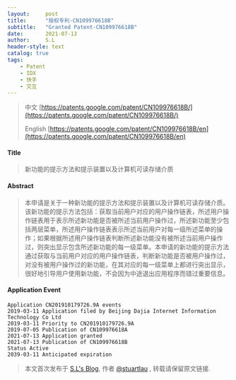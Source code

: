 ```yaml
---
layout:     post
title:      "授权专利-CN109976618B"
subtitle:   "Granted Patent-CN109976618B"
date:       2021-07-13
author:     S.L
header-style: text
catalog: true
tags:
    - Patent
    - IDX
    - 快手
    - 交互
---
```

> 中文 [https://patents.google.com/patent/CN109976618B/](https://patents.google.com/patent/CN109976618B/)
>
> English [https://patents.google.com/patent/CN109976618B/en](https://patents.google.com/patent/CN109976618B/en)

#### Title
> 新功能的提示方法和提示装置以及计算机可读存储介质














#### Abstract
> 本申请是关于一种新功能的提示方法和提示装置以及计算机可读存储介质。该新功能的提示方法包括：获取当前用户对应的用户操作链表，所述用户操作链表用于表示所述新功能是否被所述当前用户操作过，所述新功能至少包括两层菜单，所述用户操作链表表示所述当前用户对每一级所述菜单的操作；如果根据所述用户操作链表判断所述新功能没有被所述当前用户操作过，则突出显示包含所述新功能的每一级菜单。本申请的新功能的提示方法通过获取与当前用户对应的用户操作链表，判断新功能是否被用户操作过，对没有被用户操作过的新功能，在其对应的每一级菜单上都进行突出显示，很好地引导用户使用新功能，不会因为中途退出应用程序而错过重要信息。














#### Application Event
```
Application CN201910179726.9A events 
2019-03-11 Application filed by Beijing Dajia Internet Information Technology Co Ltd
2019-03-11 Priority to CN201910179726.9A
2019-07-05 Publication of CN109976618A
2021-07-13 Application granted
2021-07-13 Publication of CN109976618B
Status Active
2039-03-11 Anticipated expiration
```
> 本文首次发布于 [S.L's Blog](https://liushuo.me), 作者 [@stuartlau](http://github.com/stuartlau) ,
转载请保留原文链接.

